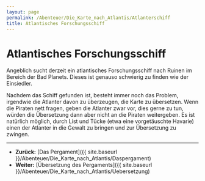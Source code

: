 ```yaml
---
layout: page
permalink: /Abenteuer/Die_Karte_nach_Atlantis/Atlanterschiff
title: Atlantisches Forschungsschiff
---
```


# Atlantisches Forschungsschiff

Angeblich sucht derzeit ein atlantisches Forschungsschiff nach Ruinen im Bereich der Bad Planets. Dieses ist genauso schwierig zu finden wie der Einsiedler.

Nachdem das Schiff gefunden ist, besteht immer noch das Problem, irgendwie die Atlanter davon zu überzeugen, die Karte zu übersetzen. Wenn die Piraten nett fragen, geben die Atlanter zwar vor, dies gerne zu tun, würden die Übersetzung dann aber nicht an die Piraten weitergeben. Es ist natürlich möglich, durch List und Tücke (etwa eine vorgetäuschte Havarie) einen der Atlanter in die Gewalt zu bringen und zur Übersetzung zu zwingen.

***

- **Zurück:** [Das Pergament]({{ site.baseurl }}/Abenteuer/Die_Karte_nach_Atlantis/Daspergament)
- **Weiter:** [Übersetzung des Pergaments]({{ site.baseurl }}/Abenteuer/Die_Karte_nach_Atlantis/Uebersetzung)
